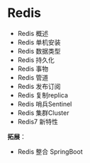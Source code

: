 # Redis

- Redis 概述
- Redis 单机安装
- Redis 数据类型
- Redis 持久化
- Redis 事物
- Redis 管道
- Redis 发布订阅
- Redis 复制replica
- Redis 哨兵Sentinel
- Redis 集群Cluster
- Redis7 新特性

**拓展**：

- Redis 整合 SpringBoot
